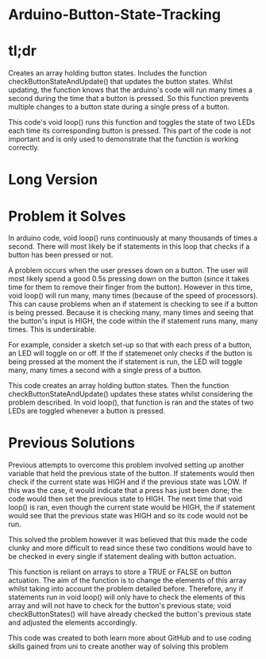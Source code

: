 # Arduino-Button-State-Tracking
# tl;dr
Creates an array holding button states. Includes the function checkButtonStateAndUpdate() that updates the button states. Whilst updating, the function knows that the arduino's code will run many times a second during the time that a button is pressed. So this function prevents multiple changes to a button state during a single press of a button.

This code's void loop() runs this function and toggles the state of two LEDs each time its corresponding button is pressed. This part of the code is not important and is only used to demonstrate that the function is working correctly.

# Long Version
# Problem it Solves
In arduino code, void loop() runs continuously at many thousands of times a second. There will most likely be if statements in this loop that checks if a button has been pressed or not. 

A problem occurs when the user presses down on a button. The user will most likely spend a good 0.5s pressing down on the button (since it takes time for them to remove their finger from the button). However in this time, void loop() will run many, many times (because of the speed of processors). This can cause problems when an if statement is checking to see if a button is being pressed. Because it is checking many, many times and seeing that the button's input is HIGH, the code within the if statement runs many, many times. This is undersirable.

For example, consider a sketch set-up so that with each press of a button, an LED will toggle on or off. If the if statemenet only checks if the button is being pressed at the moment the if statement is run, the LED will toggle many, many times a second with a single press of a button.

This code creates an array holding button states. Then the function checkButtonStateAndUpdate() updates these states whilst considering the problem described. In void loop(), that function is ran and the states of two LEDs are toggled whenever a button is pressed.

# Previous Solutions
Previous attempts to overcome this problem involved setting up another variable that held the previous state of the button. If statements would then check if the current state was HIGH and if the previous state was LOW. If this was the case, it would indicate that a press has just been done; the code would then set the previous state to HIGH. The next time that void loop() is ran, even though the current state would be HIGH, the if statement would see that the previous state was HIGH and so its code would not be run.

This solved the problem however it was believed that this made the code clunky and more difficult to read since these two conditions would have to be checked in every single if statement dealing with button actuation.

This function is reliant on arrays to store a TRUE or FALSE on button actuation. The aim of the function is to change the elements of this array whilst taking into account the problem detailed before. Therefore, any if statements run in void loop() will only have to check the elements of this array and will not have to check for the button's previous state; void checkButtonStates() will have already checked the button's previous state and adjusted the elements accordingly.

This code was created to both learn more about GitHub and to use coding skills gained from uni to create another way of solving this problem
